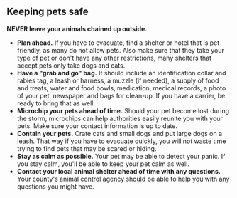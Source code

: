 ## Keeping pets safe

**NEVER leave your animals chained up outside.**

- **Plan ahead.** If you have to evacuate, find a shelter or hotel that is pet friendly, as many do not allow pets. Also make sure that they take your type of pet or don't have any other restrictions, many shelters that accept pets only take dogs and cats.
- **Have a "grab and go" bag.** It should include an identification collar and rabies tag, a leash or harness, a muzzle (if needed), a supply of food and treats, water and food bowls, medication, medical records, a photo of your pet, newspaper and bags for clean-up. If you have a carrier, be ready to bring that as well.
- **Microchip your pets ahead of time.** Should your pet become lost during the storm, microchips can help authorities easily reunite you with your pets. Make sure your contact information is up to date. 
- **Contain your pets.** Crate cats and small dogs and put large dogs on a leash. That way if you have to evacuate quickly, you will not waste time trying to find pets that may be scared or hiding. 
- **Stay as calm as possible.** Your pet may be able to detect your panic. If you stay calm, you'll be able to keep your pet calm as well.
- **Contact your local animal shelter ahead of time with any questions.** Your county's animal control agency should be able to help you with any questions you might have.
